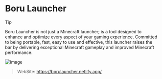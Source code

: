 # Boru Launcher
> [!TIP]
> Boru Launcher is not just a Minecraft launcher; is a tool designed to enhance and optimize every aspect of your gaming experience. Committed to being portable, fast, easy to use and effective, this launcher raises the bar by delivering exceptional Minecraft gameplay and improved Minecraft performance.

![image](https://github.com/BoruLLC/Boru-Launcher/assets/158343486/f486f061-9a11-4fb6-ad54-70ad23aa66a4)

> WebSite: https://borulauncher.netlify.app/
